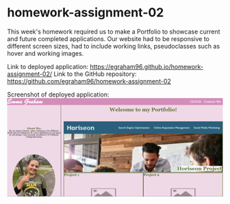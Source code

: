 
# homework-assignment-02

This week's homework required us to make a Portfolio to showcase current and future completed applications. Our website had to be responsive to different screen sizes, had to include working links, pseudoclasses such as hover and working images. 

Link to deployed application: https://egraham96.github.io/homework-assignment-02/
Link to the GitHub repository: https://github.com/egraham96/homework-assignment-02

Screenshot of deployed application: ![Screenshot of Deployed Application](Assets/ScreenshotofDeployedApplication.PNG)

